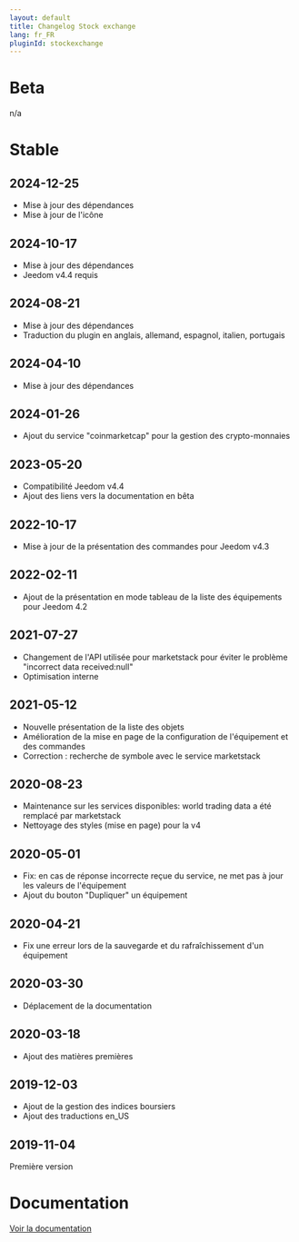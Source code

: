 ```yaml
---
layout: default
title: Changelog Stock exchange
lang: fr_FR
pluginId: stockexchange
---
```


# Beta

n/a

# Stable

## 2024-12-25

- Mise à jour des dépendances
- Mise à jour de l'icône

## 2024-10-17

- Mise à jour des dépendances
- Jeedom v4.4 requis

## 2024-08-21

- Mise à jour des dépendances
- Traduction du plugin en anglais, allemand, espagnol, italien, portugais

## 2024-04-10

- Mise à jour des dépendances

## 2024-01-26

- Ajout du service "coinmarketcap" pour la gestion des crypto-monnaies

## 2023-05-20

- Compatibilité Jeedom v4.4
- Ajout des liens vers la documentation en bêta

## 2022-10-17

- Mise à jour de la présentation des commandes pour Jeedom v4.3

## 2022-02-11

- Ajout de la présentation en mode tableau de la liste des équipements pour Jeedom 4.2

## 2021-07-27

- Changement de l'API utilisée pour marketstack pour éviter le problème "incorrect data received:null"
- Optimisation interne

## 2021-05-12

- Nouvelle présentation de la liste des objets
- Amélioration de la mise en page de la configuration de l'équipement et des commandes
- Correction : recherche de symbole avec le service marketstack

## 2020-08-23

- Maintenance sur les services disponibles: world trading data a été remplacé par marketstack
- Nettoyage des styles (mise en page) pour la v4

## 2020-05-01

- Fix: en cas de réponse incorrecte reçue du service, ne met pas à jour les valeurs de l'équipement
- Ajout du bouton "Dupliquer" un équipement

## 2020-04-21

- Fix une erreur lors de la sauvegarde et du rafraîchissement d'un équipement

## 2020-03-30

- Déplacement de la documentation

## 2020-03-18

- Ajout des matières premières

## 2019-12-03

- Ajout de la gestion des indices boursiers
- Ajout des traductions en_US

## 2019-11-04

Première version

# Documentation

[Voir la documentation]({{site.baseurl}}/{{page.pluginId}}/{{page.lang}})
